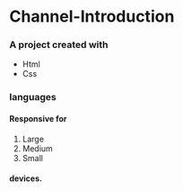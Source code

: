 # Channel-Introduction
### A project created with
+ Html
+ Css
### languages
#### Responsive for
1. Large
2. Medium
3. Small
#### devices.
